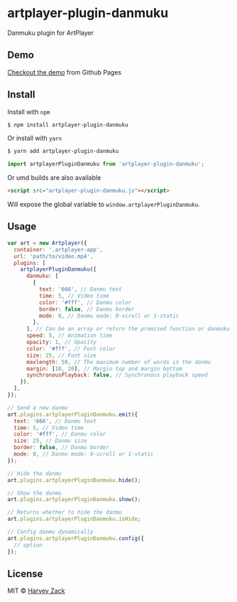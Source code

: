 # artplayer-plugin-danmuku

Danmuku plugin for ArtPlayer

## Demo

[Checkout the demo](https://artplayer.org/?libs=.%2Funcompiled%2Fartplayer-plugin-danmuku.js&example=danmuku) from Github Pages

## Install

Install with `npm`

```bash
$ npm install artplayer-plugin-danmuku
```

Or install with `yarn`

```bash
$ yarn add artplayer-plugin-danmuku
```

```js
import artplayerPluginDanmuku from 'artplayer-plugin-danmuku';
```

Or umd builds are also available

```html
<script src="artplayer-plugin-danmuku.js"></script>
```

Will expose the global variable to `window.artplayerPluginDanmuku`.

## Usage

```js
var art = new Artplayer({
  container: '.artplayer-app',
  url: 'path/to/video.mp4',
  plugins: [
    artplayerPluginDanmuku({
      danmuku: [
        {
          text: '666', // Danmu text
          time: 5, // Video time
          color: '#fff', // Danmu color
          border: false, // Danmu border
          mode: 0, // Danmu mode: 0-scroll or 1-static
        },
      ], // Can be an array or return the promised function or danmuku xml url
      speed: 5, // Animation time
      opacity: 1, // Opacity
      color: '#fff', // Font color
      size: 25, // Font size
      maxlength: 50, // The maximum number of words in the danmu
      margin: [10, 20], // Margin top and margin bottom
      synchronousPlayback: false, // Synchronous playback speed
    }),
  ],
});

// Send a new danmu
art.plugins.artplayerPluginDanmuku.emit({
  text: '666', // Danmu text
  time: 5, // Video time
  color: '#fff', // Danmu color
  size: 25, // Danmu size
  border: false, // Danmu border
  mode: 0, // Danmu mode: 0-scroll or 1-static
});

// Hide the danmu
art.plugins.artplayerPluginDanmuku.hide();

// Show the danmu
art.plugins.artplayerPluginDanmuku.show();

// Returns whether to hide the danmu
art.plugins.artplayerPluginDanmuku.isHide;

// Config danmu dynamically
art.plugins.artplayerPluginDanmuku.config({
  // option
});
```

## License

MIT © [Harvey Zack](https://sleepy.im/)
